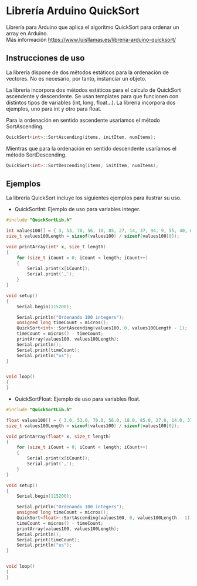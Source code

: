 # Librería Arduino QuickSort
Librería para Arduino que aplica el algoritmo QuickSort para ordenar un array en Arduino. <br />
Más información https://www.luisllamas.es/libreria-arduino-quicksort/

## Instrucciones de uso
La librería dispone de dos métodos estáticos para la ordenación de vectores. No es necesario, por tanto, instanciar un objeto.

La librería incorpora dos métodos estáticos para el calculo de QuickSort ascendente y descendente. Se usan templates para que funcionen con distintos tipos de variables (int, long, float…). La librería incorpora dos ejemplos, uno para int y otro para float.

Para la ordenación en sentido ascendente usaríamos el método SortAscending.

```c++
QuickSort<int>::SortAscending(items, initItem, numItems);
```

Mientras que para la ordenación en sentido descendente usaríamos el método SortDescending.
```c++
QuickSort<int>::SortDescending(items, initItem, numItems);
```

## Ejemplos
La librería QuickSort incluye los siguientes ejemplos para ilustrar su uso.
* QuickSortInt: Ejemplo de uso para variables integer.
```c++
#include "QuickSortLib.h"

int values100[] = { 3, 53, 70, 56, 18, 85, 27, 14, 37, 94, 9, 55, 40, 60, 52, 61, 15, 65, 13, 8, 57, 97, 69, 4, 35, 82, 22, 73, 59, 68, 78, 24, 21, 36, 71, 80, 74, 39, 17, 12, 29, 76, 49, 51, 30, 90, 88, 2, 84, 50, 62, 28, 77, 43, 5, 16, 58, 26, 32, 34, 1, 75, 66, 95, 38, 89, 67, 87, 100, 54, 92, 81, 25, 83, 46, 33, 23, 45, 96, 99, 79, 48, 11, 31, 7, 6, 19, 91, 93, 44, 47, 98, 86, 41, 63, 20, 72, 10, 42, 64 };
size_t values100Length = sizeof(values100) / sizeof(values100[0]);

void printArray(int* x, size_t length)
{
	for (size_t iCount = 0; iCount < length; iCount++)
	{
		Serial.print(x[iCount]);
		Serial.print(',');
	}
}

void setup()
{
	Serial.begin(115200);

	Serial.println("Ordenando 100 integers");
	unsigned long timeCount = micros();
	QuickSort<int>::SortAscending(values100, 0, values100Length - 1);
	timeCount = micros() - timeCount;
	printArray(values100, values100Length);
	Serial.println();
	Serial.print(timeCount);
	Serial.println("us");
}


void loop()
{
}
```

* QuickSortFloat: Ejemplo de uso para variables float.
```c++
#include "QuickSortLib.h"

float values100[] = { 3.0, 53.0, 70.0, 56.0, 18.0, 85.0, 27.0, 14.0, 37.0, 94.0, 9.0, 55.0, 40.0, 60.0, 52.0, 61.0, 15.0, 65.0, 13.0, 8.0, 57.0, 97.0, 69.0, 4.0, 35.0, 82.0, 22.0, 73.0, 59.0, 68.0, 78.0, 24.0, 21.0, 36.0, 71.0, 80.0, 74.0, 39.0, 17.0, 12.0, 29.0, 76.0, 49.0, 51.0, 30.0, 90.0, 88.0, 2.0, 84.0, 50.0, 62.0, 28.0, 77.0, 43.0, 5.0, 16.0, 58.0, 26.0, 32.0, 34.0, 1.0, 75.0, 66.0, 95.0, 38.0, 89.0, 67.0, 87.0, 100.0, 54.0, 92.0, 81.0, 25.0, 83.0, 46.0, 33.0, 23.0, 45.0, 96.0, 99.0, 79.0, 48.0, 11.0, 31.0, 7.0, 6.0, 19.0, 91.0, 93.0, 44.0, 47.0, 98.0, 86.0, 41.0, 63.0, 20.0, 72.0, 10.0, 42.0, 64.0 };
size_t values100Length = sizeof(values100) / sizeof(values100[0]);

void printArray(float* x, size_t length)
{
	for (size_t iCount = 0; iCount < length; iCount++)
	{
		Serial.print(x[iCount]);
		Serial.print(',');
	}
}

void setup()
{
	Serial.begin(115200);

	Serial.println("Ordenando 100 integers");
	unsigned long timeCount = micros();
	QuickSort<float>::SortAscending(values100, 0, values100Length - 1);
	timeCount = micros() - timeCount;
	printArray(values100, values100Length);
	Serial.println();
	Serial.print(timeCount);
	Serial.println("us");
}


void loop()
{
}
```
